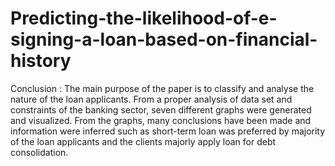 # Predicting-the-likelihood-of-e-signing-a-loan-based-on-financial-history
Conclusion : The main purpose of the paper is to classify and analyse
the nature of the loan applicants. From a proper analysis of
data set and constraints of the banking sector, seven
different graphs were generated and visualized. From the
graphs, many conclusions have been made and information
were inferred such as short-term loan was preferred by
majority of the loan applicants and the clients majorly apply
loan for debt consolidation. 
